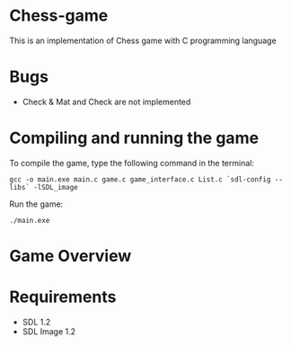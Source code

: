 # Chess-game
This is an implementation of Chess game with C programming language

# Bugs
- Check & Mat and Check are not implemented

# Compiling and running the game 
To compile the game, type the following command in the terminal: 

``` gcc -o main.exe main.c game.c game_interface.c List.c `sdl-config --libs` -lSDL_image ```

Run the game: 

```./main.exe ```
# Game Overview
# Requirements
- SDL 1.2
- SDL Image 1.2
